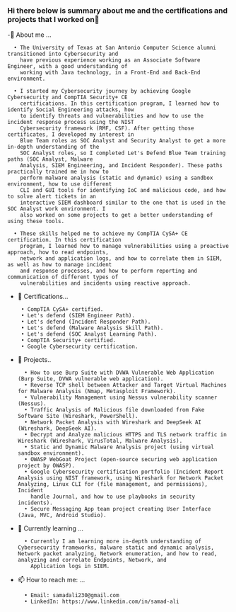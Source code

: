 ### Hi there below is summary about me and the certifications and projects that I worked on👋


   -🙂 About me ...
   
      • The University of Texas at San Antonio Computer Science alumni transitioned into Cybersecurity and
        have previous experience working as an Associate Software Engineer, with a good understanding of
        working with Java technology, in a Front-End and Back-End environment.

      • I started my Cybersecurity journey by achieving Google Cybersecurity and CompTIA Security+ CE
        certifications. In this certification program, I learned how to identify Social Engineering attacks, how
        to identify threats and vulnerabilities and how to use the incident response process using the NIST
        Cybersecurity framework (RMF, CSF). After getting those certificates, I developed my interest in
        Blue Team roles as SOC Analyst and Security Analyst to get a more in-depth understanding of the
        SOC Analyst roles, so I completed Let's Defend Blue Team training paths (SOC Analyst, Malware
        Analysis, SIEM Engineering, and Incident Responder). These paths practically trained me in how to
        perform malware analysis (static and dynamic) using a sandbox environment, how to use different
        CLI and GUI tools for identifying IoC and malicious code, and how to solve alert tickets in an
        interactive SIEM dashboard similar to the one that is used in the SOC Analyst work environment. I
        also worked on some projects to get a better understanding of using these tools.

      • These skills helped me to achieve my CompTIA CySA+ CE certification. In this certification
        program, I learned how to manage vulnerabilities using a proactive approach, how to read endpoints,
        network and application logs, and how to correlate them in SIEM, as well as how to manage incident
        and response processes, and how to perform reporting and communication of different types of
        vulnerabilities and incidents using reactive approach.

 - 🔭 Certifications...

        • CompTIA CySA+ certified.
        • Let's defend (SIEM Engineer Path).
        • Let's defend (Incident Responder Path).
        • Let's defend (Malware Analysis Skill Path).
        • Let's defend (SOC Analyst Learning Path).
        • CompTIA Security+ certified.
        • Google Cybersecurity certification.
        
- 🔭 Projects..

        • How to use Burp Suite with DVWA Vulnerable Web Application (Burp Suite, DVWA vulnerable web application).
        • Reverse TCP shell between Attacker and Target Virtual Machines for Malware Analysis (Nmap, Metasploit Framework).
        • Vulnerability Management using Nessus vulnerability scanner (Nessus). 
        • Traffic Analysis of Malicious file downloaded from Fake Software Site (Wireshark, PowerShell).
        • Network Packet Analysis with Wireshark and DeepSeek AI (Wireshark, DeepSeek AI).
        • Decrypt and Analyze malicious HTTPS and TLS network traffic in Wireshark (Wireshark, VirusTotal, Malware Analysis).
        • Static and Dynamic Malware Analysis project (using virtual sandbox environment).
        • OWASP WebGoat Project (open-source securing web application project by OWASP).
        • Google Cybersecurity certification portfolio (Incident Report Analysis using NIST framework, using Wireshark for Network Packet Analyzing, Linux CLI for (file management, and permissions), Incident 
          handle Journal, and how to use playbooks in security incidents).
        • Secure Messaging App team project creating User Interface (Java, MVC, Android Studio).
      

  
- 🌱 Currently learning ...
      
        • Currently I am learning more in-depth understanding of Cybersecurity frameworks, malware static and dynamic analysis, Network packet analyzing, Network enumeration, and how to read, analyzing and correlate Endpoints, Network, and
          Application logs in SIEM. 
      
- 📫 How to reach me: ...

        • Email: samadali230@gmail.com
        • LinkedIn: https://www.linkedin.com/in/samad-ali
